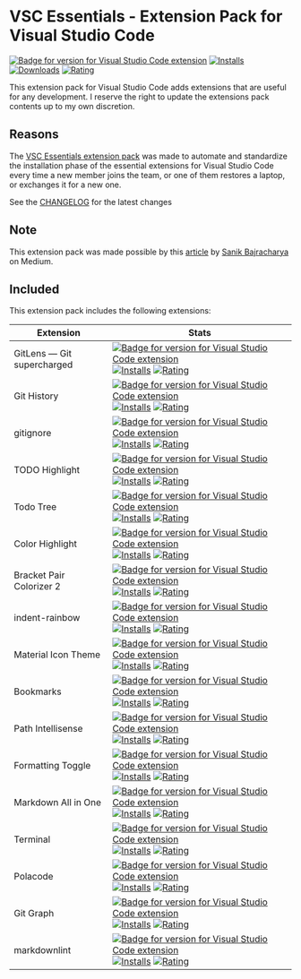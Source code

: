 # VSC Essentials - Extension Pack for Visual Studio Code

[![Badge for version for Visual Studio Code extension](https://vsmarketplacebadge.apphb.com/version-short/Gydunhn.vsc-essentials.svg?color=blue&style=?style=for-the-badge&logo=visual-studio-code)](https://marketplace.visualstudio.com/items?itemName=Gydunhn.vsc-essentials) [![Installs](https://vsmarketplacebadge.apphb.com/installs-short/Gydunhn.vsc-essentials.svg?color=blue&style=flat-square)](https://marketplace.visualstudio.com/items?itemName=Gydunhn.vsc-essentials) [![Downloads](https://vsmarketplacebadge.apphb.com/downloads-short/Gydunhn.vsc-essentials.svg?color=blue&style=flat-square)](https://marketplace.visualstudio.com/items?itemName=Gydunhn.vsc-essentials) [![Rating](https://vsmarketplacebadge.apphb.com/rating-short/Gydunhn.vsc-essentials.svg?color=blue&style=flat-square)](https://marketplace.visualstudio.com/items?itemName=Gydunhn.vsc-essentials)

This extension pack for Visual Studio Code adds extensions that are useful for any development. I reserve the right to update the extensions pack contents up to my own discretion.

## Reasons

The [VSC Essentials extension pack] was made to automate and standardize the installation phase of the essential extensions for Visual Studio Code every time a new member joins the team, or one of them restores a laptop, or exchanges it for a new one.

See the [CHANGELOG](CHANGELOG.md) for the latest changes

## Note

This extension pack was made possible by this [article] by [Sanik Bajracharya] on Medium.

## Included

This extension pack includes the following extensions:

| Extension                  | Stats                                                                                                                                                                                                                                                                                                                                                                                                                                                                                                                                                                                                                                                                                                                                                                                                              |
|----------------------------|--------------------------------------------------------------------------------------------------------------------------------------------------------------------------------------------------------------------------------------------------------------------------------------------------------------------------------------------------------------------------------------------------------------------------------------------------------------------------------------------------------------------------------------------------------------------------------------------------------------------------------------------------------------------------------------------------------------------------------------------------------------------------------------------------------------------|
| GitLens — Git supercharged | [![Badge for version for Visual Studio Code extension](https://vsmarketplacebadge.apphb.com/version-short/eamodio.gitlens.svg?color=blue&style=?style=for-the-badge&logo=visual-studio-code)](https://marketplace.visualstudio.com/items?itemName=eamodio.gitlens) [![Installs](https://vsmarketplacebadge.apphb.com/installs-short/eamodio.gitlens.svg?color=blue&style=flat-square)](https://marketplace.visualstudio.com/items?itemName=eamodio.gitlens) [![Rating](https://vsmarketplacebadge.apphb.com/rating-short/eamodio.gitlens.svg?color=blue&style=flat-square)](https://marketplace.visualstudio.com/items?itemName=eamodio.gitlens)                                                                                                                                                                   |
| Git History                | [![Badge for version for Visual Studio Code extension](https://vsmarketplacebadge.apphb.com/version-short/donjayamanne.githistory.svg?color=blue&style=?style=for-the-badge&logo=visual-studio-code)](https://marketplace.visualstudio.com/items?itemName=donjayamanne.githistory) [![Installs](https://vsmarketplacebadge.apphb.com/installs-short/donjayamanne.githistory.svg?color=blue&style=flat-square)](https://marketplace.visualstudio.com/items?itemName=donjayamanne.githistory) [![Rating](https://vsmarketplacebadge.apphb.com/rating-short/donjayamanne.githistory.svg?color=blue&style=flat-square)](https://marketplace.visualstudio.com/items?itemName=donjayamanne.githistory)                                                                                                                   |
| gitignore                  | [![Badge for version for Visual Studio Code extension](https://vsmarketplacebadge.apphb.com/version-short/codezombiech.gitignore.svg?color=blue&style=?style=for-the-badge&logo=visual-studio-code)](https://marketplace.visualstudio.com/items?itemName=codezombiech.gitignore) [![Installs](https://vsmarketplacebadge.apphb.com/installs-short/codezombiech.gitignore.svg?color=blue&style=flat-square)](https://marketplace.visualstudio.com/items?itemName=codezombiech.gitignore) [![Rating](https://vsmarketplacebadge.apphb.com/rating-short/codezombiech.gitignore.svg?color=blue&style=flat-square)](https://marketplace.visualstudio.com/items?itemName=codezombiech.gitignore)                                                                                                                         |
| TODO Highlight             | [![Badge for version for Visual Studio Code extension](https://vsmarketplacebadge.apphb.com/version-short/wayou.vscode-todo-highlight.svg?color=blue&style=?style=for-the-badge&logo=visual-studio-code)](https://marketplace.visualstudio.com/items?itemName=wayou.vscode-todo-highlight) [![Installs](https://vsmarketplacebadge.apphb.com/installs-short/wayou.vscode-todo-highlight.svg?color=blue&style=flat-square)](https://marketplace.visualstudio.com/items?itemName=wayou.vscode-todo-highlight) [![Rating](https://vsmarketplacebadge.apphb.com/rating-short/wayou.vscode-todo-highlight.svg?color=blue&style=flat-square)](https://marketplace.visualstudio.com/items?itemName=wayou.vscode-todo-highlight)                                                                                           |
| Todo Tree                  | [![Badge for version for Visual Studio Code extension](https://vsmarketplacebadge.apphb.com/version-short/Gruntfuggly.todo-tree.svg?color=blue&style=?style=for-the-badge&logo=visual-studio-code)](https://marketplace.visualstudio.com/items?itemName=Gruntfuggly.todo-tree) [![Installs](https://vsmarketplacebadge.apphb.com/installs-short/Gruntfuggly.todo-tree.svg?color=blue&style=flat-square)](https://marketplace.visualstudio.com/items?itemName=Gruntfuggly.todo-tree) [![Rating](https://vsmarketplacebadge.apphb.com/rating-short/Gruntfuggly.todo-tree.svg?color=blue&style=flat-square)](https://marketplace.visualstudio.com/items?itemName=Gruntfuggly.todo-tree)                                                                                                                               |
| Color Highlight            | [![Badge for version for Visual Studio Code extension](https://vsmarketplacebadge.apphb.com/version-short/naumovs.color-highlight.svg?color=blue&style=?style=for-the-badge&logo=visual-studio-code)](https://marketplace.visualstudio.com/items?itemName=naumovs.color-highlight) [![Installs](https://vsmarketplacebadge.apphb.com/installs-short/naumovs.color-highlight.svg?color=blue&style=flat-square)](https://marketplace.visualstudio.com/items?itemName=naumovs.color-highlight) [![Rating](https://vsmarketplacebadge.apphb.com/downloads-short/naumovs.color-highlight.svg?color=blue&style=flat-square)](https://marketplace.visualstudio.com/items?itemName=naumovs.color-highlight)                                                                                                                |
| Bracket Pair Colorizer 2   | [![Badge for version for Visual Studio Code extension](https://vsmarketplacebadge.apphb.com/version-short/CoenraadS.bracket-pair-colorizer-2.svg?color=blue&style=?style=for-the-badge&logo=visual-studio-code)](https://marketplace.visualstudio.com/items?itemName=CoenraadS.bracket-pair-colorizer-2) [![Installs](https://vsmarketplacebadge.apphb.com/installs-short/CoenraadS.bracket-pair-colorizer-2.svg?color=blue&style=flat-square)](https://marketplace.visualstudio.com/items?itemName=CoenraadS.bracket-pair-colorizer-2) [![Rating](https://vsmarketplacebadge.apphb.com/rating-short/CoenraadS.bracket-pair-colorizer-2.svg?color=blue&style=flat-square)](https://marketplace.visualstudio.com/items?itemName=CoenraadS.bracket-pair-colorizer-2)                                                 |
| indent-rainbow             | [![Badge for version for Visual Studio Code extension](https://vsmarketplacebadge.apphb.com/version-short/oderwat.indent-rainbow.svg?color=blue&style=?style=for-the-badge&logo=visual-studio-code)](https://marketplace.visualstudio.com/items?itemName=oderwat.indent-rainbow) [![Installs](https://vsmarketplacebadge.apphb.com/installs-short/oderwat.indent-rainbow.svg?color=blue&style=flat-square)](https://marketplace.visualstudio.com/items?itemName=oderwat.indent-rainbow) [![Rating](https://vsmarketplacebadge.apphb.com/rating-short/oderwat.indent-rainbow.svg?color=blue&style=flat-square)](https://marketplace.visualstudio.com/items?itemName=oderwat.indent-rainbow)                                                                                                                         |
| Material Icon Theme        | [![Badge for version for Visual Studio Code extension](https://vsmarketplacebadge.apphb.com/version-short/PKief.material-icon-theme.svg?color=blue&style=?style=for-the-badge&logo=visual-studio-code)](https://marketplace.visualstudio.com/items?itemName=PKief.material-icon-theme) [![Installs](https://vsmarketplacebadge.apphb.com/installs-short/PKief.material-icon-theme.svg?color=blue&style=flat-square)](https://marketplace.visualstudio.com/items?itemName=PKief.material-icon-theme) [![Rating](https://vsmarketplacebadge.apphb.com/rating-short/PKief.material-icon-theme.svg?color=blue&style=flat-square)](https://marketplace.visualstudio.com/items?itemName=PKief.material-icon-theme)                                                                                                       |
| Bookmarks                  | [![Badge for version for Visual Studio Code extension](https://vsmarketplacebadge.apphb.com/version-short/alefragnani.Bookmarks.svg?color=blue&style=?style=for-the-badge&logo=visual-studio-code)](https://marketplace.visualstudio.com/items?itemName=alefragnani.Bookmarks) [![Installs](https://vsmarketplacebadge.apphb.com/installs-short/alefragnani.Bookmarks.svg?color=blue&style=flat-square)](https://marketplace.visualstudio.com/items?itemName=alefragnani.Bookmarks) [![Rating](https://vsmarketplacebadge.apphb.com/rating-short/alefragnani.Bookmarks.svg?color=blue&style=flat-square)](https://marketplace.visualstudio.com/items?itemName=alefragnani.Bookmarks)                                                                                                                               |
| Path Intellisense          | [![Badge for version for Visual Studio Code extension](https://vsmarketplacebadge.apphb.com/version-short/christian-kohler.path-intellisense.svg?color=blue&style=?style=for-the-badge&logo=visual-studio-code)](https://marketplace.visualstudio.com/items?itemName=christian-kohler.path-intellisense) [![Installs](https://vsmarketplacebadge.apphb.com/installs-short/christian-kohler.path-intellisense.svg?color=blue&style=flat-square)](https://marketplace.visualstudio.com/items?itemName=christian-kohler.path-intellisense) [![Rating](https://vsmarketplacebadge.apphb.com/rating-short/christian-kohler.path-intellisense.svg?color=blue&style=flat-square)](https://marketplace.visualstudio.com/items?itemName=christian-kohler.path-intellisense)                                                 |
| Formatting Toggle          | [![Badge for version for Visual Studio Code extension](https://vsmarketplacebadge.apphb.com/version-short/tombonnike.vscode-status-bar-format-toggle.svg?color=blue&style=?style=for-the-badge&logo=visual-studio-code)](https://marketplace.visualstudio.com/items?itemName=tombonnike.vscode-status-bar-format-toggle) [![Installs](https://vsmarketplacebadge.apphb.com/installs-short/tombonnike.vscode-status-bar-format-toggle.svg?color=blue&style=flat-square)](https://marketplace.visualstudio.com/items?itemName=tombonnike.vscode-status-bar-format-toggle) [![Rating](https://vsmarketplacebadge.apphb.com/rating-short/tombonnike.vscode-status-bar-format-toggle.svg?color=blue&style=flat-square)](https://marketplace.visualstudio.com/items?itemName=tombonnike.vscode-status-bar-format-toggle) |
| Markdown All in One        | [![Badge for version for Visual Studio Code extension](https://vsmarketplacebadge.apphb.com/version-short/yzhang.markdown-all-in-one.svg?color=blue&style=?style=for-the-badge&logo=visual-studio-code)](https://marketplace.visualstudio.com/items?itemName=yzhang.markdown-all-in-one) [![Installs](https://vsmarketplacebadge.apphb.com/installs-short/yzhang.markdown-all-in-one.svg?color=blue&style=flat-square)](https://marketplace.visualstudio.com/items?itemName=yzhang.markdown-all-in-one) [![Rating](https://vsmarketplacebadge.apphb.com/rating-short/yzhang.markdown-all-in-one.svg?color=blue&style=flat-square)](https://marketplace.visualstudio.com/items?itemName=yzhang.markdown-all-in-one)                                                                                                 |
| Terminal                   | [![Badge for version for Visual Studio Code extension](https://vsmarketplacebadge.apphb.com/version-short/formulahendry.terminal.svg?color=blue&style=?style=for-the-badge&logo=visual-studio-code)](https://marketplace.visualstudio.com/items?itemName=formulahendry.terminal) [![Installs](https://vsmarketplacebadge.apphb.com/installs-short/formulahendry.terminal.svg?color=blue&style=flat-square)](https://marketplace.visualstudio.com/items?itemName=formulahendry.terminal) [![Rating](https://vsmarketplacebadge.apphb.com/rating-short/formulahendry.terminal.svg?color=blue&style=flat-square)](https://marketplace.visualstudio.com/items?itemName=formulahendry.terminal)                                                                                                                         |
| Polacode                   | [![Badge for version for Visual Studio Code extension](https://vsmarketplacebadge.apphb.com/version-short/pnp.polacode.svg?color=blue&style=?style=for-the-badge&logo=visual-studio-code)](https://marketplace.visualstudio.com/items?itemName=pnp.polacode) [![Installs](https://vsmarketplacebadge.apphb.com/installs-short/pnp.polacode.svg?color=blue&style=flat-square)](https://marketplace.visualstudio.com/items?itemName=pnp.polacode) [![Rating](https://vsmarketplacebadge.apphb.com/rating-short/pnp.polacode.svg?color=blue&style=flat-square)](https://marketplace.visualstudio.com/items?itemName=pnp.polacode)                                                                                                                                                                                     |
| Git Graph                  | [![Badge for version for Visual Studio Code extension](https://vsmarketplacebadge.apphb.com/version-short/mhutchie.git-graph.svg?color=blue&style=?style=for-the-badge&logo=visual-studio-code)](https://marketplace.visualstudio.com/items?itemName=mhutchie.git-graph) [![Installs](https://vsmarketplacebadge.apphb.com/installs-short/mhutchie.git-graph.svg?color=blue&style=flat-square)](https://marketplace.visualstudio.com/items?itemName=mhutchie.git-graph) [![Rating](https://vsmarketplacebadge.apphb.com/rating-short/mhutchie.git-graph.svg?color=blue&style=flat-square)](https://marketplace.visualstudio.com/items?itemName=mhutchie.git-graph)                                                                                                                                                 |
| markdownlint               | [![Badge for version for Visual Studio Code extension](https://vsmarketplacebadge.apphb.com/version-short/DavidAnson.vscode-markdownlint.svg?color=blue&style=?style=for-the-badge&logo=visual-studio-code)](https://marketplace.visualstudio.com/items?itemName=DavidAnson.vscode-markdownlint) [![Installs](https://vsmarketplacebadge.apphb.com/installs-short/DavidAnson.vscode-markdownlint.svg?color=blue&style=flat-square)](https://marketplace.visualstudio.com/items?itemName=DavidAnson.vscode-markdownlint) [![Rating](https://vsmarketplacebadge.apphb.com/rating-short/DavidAnson.vscode-markdownlint.svg?color=blue&style=flat-square)](https://marketplace.visualstudio.com/items?itemName=DavidAnson.vscode-markdownlint)                                                                         |

[vsc essentials extension pack]: https://marketplace.visualstudio.com/items?itemName=Gydunhn.vsc-essentials
[sanik bajracharya]: https://medium.com/@sanik.bajracharya
[article]: https://medium.com/@sanik.bajracharya/vscode-how-to-create-your-own-extension-pack-483385644c29
